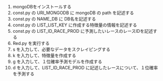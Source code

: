 1. mongoDBをインストールする
2. const.py の URI_MONGODB に mongoDB の path を記述する
3. const.py の NAME_DB に DB名を記述する
4. const.py の LIST_LIST_KEY に作成する特徴量の情報を記述する
5. const.py の LIST_ID_RACE_PROD に予測したいレースのレースIDを記述する
6. Red.py を実行する
7. s を入力して、必要なデータをスクレイピングする
8. k を入力して、特徴量を作成する
9. g を入力して、１位確率予測モデルを作成する
10. d を入力して、LIST_ID_RACE_PROD に記述したレースについて、１位確率を予測する
